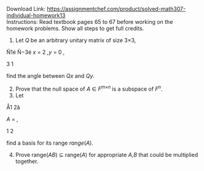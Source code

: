 Download Link: https://assignmentchef.com/product/solved-math307-individual-homework13
<br>
Instructions: Read textbook pages 65 to 67 before working on the homework problems. Show all steps to get full credits.

<ol>

 <li>Let <em>Q </em>be an arbitrary unitary matrix of size 3×3,</li>

</ol>

Ñ1é Ñ−3é <em>x </em>= 2 <em>,y </em>= 0 <em>,</em>

3                       1

find the angle between <em>Qx </em>and <em>Qy</em>.

<ol start="2">

 <li>Prove that the null space of <em>A </em>∈ <em>F<sup>m</sup></em><sup>×<em>n </em></sup>is a subspace of <em>F<sup>n</sup></em>.</li>

 <li>Let</li>

</ol>

Å1 2ã

<em>A </em>=                  <em>,</em>

1 2

find a basis for its range <em>range</em>(<em>A</em>).

<ol start="4">

 <li>Prove range(<em>AB</em>) ⊆ range(<em>A</em>) for appropriate <em>A,B </em>that could be multiplied together.</li>

</ol>